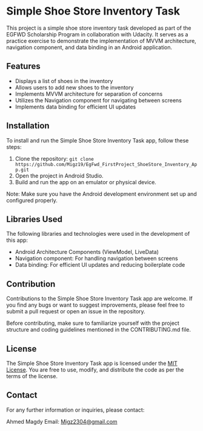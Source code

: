 # Simple Shoe Store Inventory Task

This project is a simple shoe store inventory task developed as part of the EGFWD Scholarship Program in collaboration with Udacity. It serves as a practice exercise to demonstrate the implementation of MVVM architecture, navigation component, and data binding in an Android application.

## Features

- Displays a list of shoes in the inventory
- Allows users to add new shoes to the inventory
- Implements MVVM architecture for separation of concerns
- Utilizes the Navigation component for navigating between screens
- Implements data binding for efficient UI updates


## Installation

To install and run the Simple Shoe Store Inventory Task app, follow these steps:

1. Clone the repository: `git clone https://github.com/Migz19/EgFwd_FirstProject_ShoeStore_Inventory_App.git`
2. Open the project in Android Studio.
3. Build and run the app on an emulator or physical device.

Note: Make sure you have the Android development environment set up and configured properly.

## Libraries Used

The following libraries and technologies were used in the development of this app:

- Android Architecture Components (ViewModel, LiveData)
- Navigation component: For handling navigation between screens
- Data binding: For efficient UI updates and reducing boilerplate code

## Contribution

Contributions to the Simple Shoe Store Inventory Task app are welcome. If you find any bugs or want to suggest improvements, please feel free to submit a pull request or open an issue in the repository.

Before contributing, make sure to familiarize yourself with the project structure and coding guidelines mentioned in the CONTRIBUTING.md file.

## License

The Simple Shoe Store Inventory Task app is licensed under the [MIT License](LICENSE). You are free to use, modify, and distribute the code as per the terms of the license.


## Contact

For any further information or inquiries, please contact:

Ahmed Magdy 
Email: Migz2304@gmail.com
